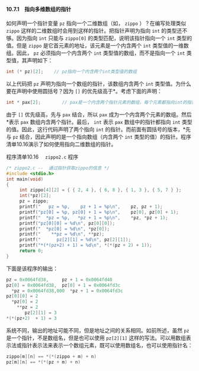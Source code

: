 #### 10.7.1　指向多维数组的指针

如何声明一个指针变量 `pz` 指向一个二维数组（如， `zippo` ）？在编写处理类似 `zippo` 这样的二维数组时会用到这样的指针。把指针声明为指向 `int` 的类型还不够。因为指向 `int` 只能与 `zippo[0]` 的类型匹配，说明该指针指向一个 `int` 类型的值。但是 `zippo` 是它首元素的地址，该元素是一个内含两个 `int` 类型值的一维数组。因此， `pz` 必须指向一个内含两个 `int` 类型值的数组，而不是指向一个 `int` 类型值，其声明如下：

```c
int (* pz)[2];    // pz指向一个内含两个int类型值的数组
```

以上代码把 `pz` 声明为指向一个数组的指针，该数组内含两个 `int` 类型值。为什么要在声明中使用圆括号？因为 `[]` 的优先级高于*。考虑下面的声明：

```c
int * pax[2];        // pax是一个内含两个指针元素的数组，每个元素都指向int的指针
```

由于 `[]` 优先级高，先与 `pax` 结合，所以 `pax` 成为一个内含两个元素的数组。然后*表示 `pax` 数组内含两个指针。最后， `int` 表示 `pax` 数组中的指针都指向 `int` 类型的值。因此，这行代码声明了两个指向 `int` 的指针。而前面有圆括号的版本，*先与 `pz` 结合，因此声明的是一个指向数组（内含两个 `int` 类型的值）的指针。程序清单10.16演示了如何使用指向二维数组的指针。

程序清单10.16　 `zippo2.c` 程序

```c
/* zippo2.c --  通过指针获取zippo的信息 */
#include <stdio.h>
int main(void)
{
     int zippo[4][2] = { { 2, 4 }, { 6, 8 }, { 1, 3 }, { 5, 7 } };
     int(*pz)[2];
     pz = zippo;
     printf("   pz = %p,    pz + 1 = %p\n",    pz, pz + 1);
     printf("pz[0] = %p, pz[0] + 1 = %p\n",    pz[0], pz[0] + 1);
     printf("  *pz = %p,   *pz + 1 = %p\n",    *pz, *pz + 1);
     printf("pz[0][0] = %d\n", pz[0][0]);
     printf("  *pz[0] = %d\n", *pz[0]);
     printf("    **pz = %d\n", **pz);
     printf("      pz[2][1] = %d\n", pz[2][1]);
     printf("*(*(pz+2) + 1) = %d\n", *(*(pz + 2) + 1));
     return 0;
}
```

下面是该程序的输出：

```c
pz = 0x0064fd38,     pz + 1 = 0x0064fd40
pz[0] = 0x0064fd38,  pz[0] + 1 = 0x0064fd3c
  *pz = 0x0064fd38,000  *pz + 1 = 0x0064fd3c
pz[0][0] = 2
  *pz[0] = 2
    **pz = 2
       pz[2][1] = 3
*(*(pz+2)  + 1) = 3
```

系统不同，输出的地址可能不同，但是地址之间的关系相同。如前所述，虽然 `pz` 是一个指针，不是数组名，但是也可以使用 `pz[2][1]` 这样的写法。可以用数组表示法或指针表示法来表示一个数组元素，既可以使用数组名，也可以使用指针名：

```c
zippo[m][n] == *(*(zippo + m) + n)
pz[m][n] == *(*(pz + m) + n)
```

